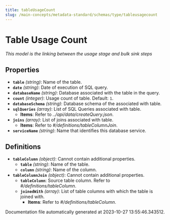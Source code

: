 ```yaml
---
title: tableUsageCount
slug: /main-concepts/metadata-standard/schemas/type/tableusagecount
---
```


# Table Usage Count

*This model is the linking between the usage stage and bulk sink steps*

## Properties

- **`table`** *(string)*: Name of the table.
- **`date`** *(string)*: Date of execution of SQL query.
- **`databaseName`** *(string)*: Database associated with the table in the query.
- **`count`** *(integer)*: Usage count of table. Default: `1`.
- **`databaseSchema`** *(string)*: Database schema of the associated with table.
- **`sqlQueries`** *(array)*: List of SQL Queries associated with table.
  - **Items**: Refer to *../api/data/createQuery.json*.
- **`joins`** *(array)*: List of joins associated with table.
  - **Items**: Refer to *#/definitions/tableColumnJoin*.
- **`serviceName`** *(string)*: Name that identifies this database service.
## Definitions

- **`tableColumn`** *(object)*: Cannot contain additional properties.
  - **`table`** *(string)*: Name of the table.
  - **`column`** *(string)*: Name of the column.
- **`tableColumnJoin`** *(object)*: Cannot contain additional properties.
  - **`tableColumn`**: Source table column. Refer to *#/definitions/tableColumn*.
  - **`joinedWith`** *(array)*: List of table columns with which the table is joined with.
    - **Items**: Refer to *#/definitions/tableColumn*.


Documentation file automatically generated at 2023-10-27 13:55:46.343512.
